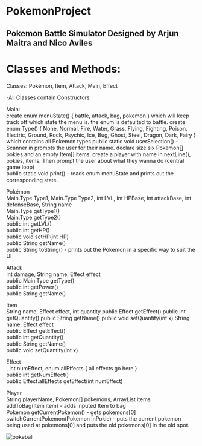 # PokemonProject
 
## Pokemon Battle Simulator Designed by Arjun Maitra and Nico Aviles

# Classes and Methods: <br />
Classes: Pokémon, Item, Attack, Main, Effect

-All Classes contain Constructors

Main: <br />
create enum menuState() { battle, attack, bag, pokemon } which will keep track off which state the menu is. the enum is defaulted to battle.
create enum Type() { None, Normal, Fire, Water, Grass, Flying, Fighting, Poison, Electric, Ground, Rock, Psychic, Ice, Bug, Ghost, Steel, Dragon, Dark, Fairy } which contains all Pokemon types
public static void userSelection() - Scanner in prompts the user for their name. declare size six Pokemon[] pokies and an empty Item[] items. create a player with name in.nextLine(), pokies, items. Then 
                                     prompt the user about what they wanna do (central game loop) <br />
public static void print() - reads enum menuState and prints out the corresponding state.

Pokémon <br />
Main.Type Type1, Main.Type Type2, int LVL, int HPBase, int attackBase, int defenseBase, String name  <br />
Main.Type getType1()  <br />
Main.Type getType2()  <br />
public int getLVL()  <br />
public int getHP()  <br />
public void setHP(int HP)  <br />
public String getName()  <br />
public String toString() - prints out the Pokemon in a specific way to suit the UI  <br />

Attack <br />
int damage, String name, Effect effect  <br />
public Main.Type getType()  <br />
public int getPower()  <br />
public String getName()  <br />

Item <br />
String name, Effect effect, int quantity
public Effect getEffect()
public int getQuantity()
public String getName()
public void setQuantity(int x)
String name, Effect effect  <br />
public Effect getEffect()  <br />
public int getQuantity()  <br />
public String getName()  <br />
public void setQuantity(int x)  <br />

Effect <br />,
int numEffect, enum allEffects { all effects go here }  <br />
public int getNumEffect()  <br />
public Effect.allEffects getEffect(int numEffect)  <br />

Player <br />
String playerName, Pokemon[] pokemons, ArrayList<Item> items  <br />
addToBag(Item item) - adds inputed Item to bag  <br />
Pokemon getCurrentPokemon() - gets pokemons[0] <br />
switchCurrentPokemon(Pokemon inPokie) - puts the current pokemon being used at pokemons[0] and puts the old pokemons[0] in the old spot.  <br />

![pokeball](https://user-images.githubusercontent.com/33406133/188938588-bd730034-4acb-4670-b54f-a3fd94d855c1.png)  <br />

